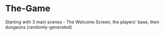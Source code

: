 # The-Game
Starting with 3 main scenes - The Welcome Screen, the players' base, then dungeons (randomly-generated)
